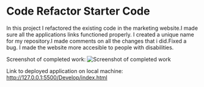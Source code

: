 # Code Refactor Starter Code
In this project I refactored the existing code in the marketing website.I made sure all the applications links functioned properly. I created a unique name for my repository.I made comments on all the changes that i did.Fixed a bug. I made the website more accesible to people with disabilities.

Screenshot of completed work:
![Screenshot of completed work](./screenshot.png?raw=true "Completed Work")

Link to deployed application on local machine: http://127.0.0.1:5500/Develop/index.html